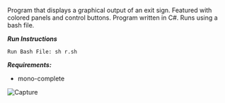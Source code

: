 Program that displays a graphical output of an exit sign. Featured with colored panels and control buttons. Program written in C#. Runs using a bash file.

***Run Instructions***
```
Run Bash File: sh r.sh
```

***Requirements:***
- mono-complete

![Capture](https://user-images.githubusercontent.com/78053016/187042453-cad1bc5e-917f-498e-bdbc-032c48277a02.PNG)

